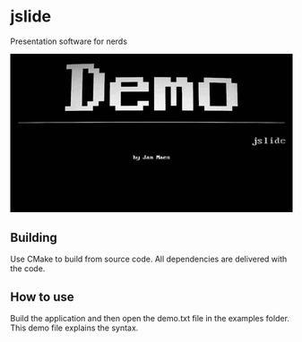 # jslide
Presentation software for nerds

![](images/jslidedemo.gif)

## Building
Use CMake to build from source code. All dependencies are delivered with the code.

## How to use
Build the application and then open the demo.txt file in the examples folder. This demo file explains the syntax.

